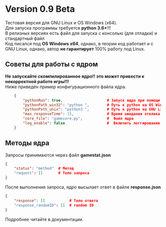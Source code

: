 # Version 0.9 Beta
Тестовая версия для GNU Linux и OS Windows (x64).<br/>
Для запуска программы требуется **python 3.6+**!!!<br/>
В релизных версиях есть файл для запуска с консолью (для отладки) и стандартный файл<br/>
Код писался под **OS Windows x64**, однако, в теории код работает и с GNU Linux, однако, автор **не гарантирует** 100% работу под Linux.
## Советы для работы с ядром
**Не запускайте скомпилированное ядро!! это может привести к некорректной работе игры!!!**<br/>
Ниже приведён пример конфигурационного файла ядра.
```json
    {
    	"pythonRun": true,                    # Запуск ядра при помощи python
    	"pythonPath_win32": "python ",        # Путь к python на OS Windows x64
    	"pythonPath_unix": "python3 ",        # Путь к python на GNU Linux
    	"max_responseTime": 15,               # Время ожидания отклика ядра (сек)
    	"core_file": "gamecore.py",           #  Файл ядра
    	"log_enable": false                   #  Включить логгирование
    }
```
## Методы ядра
Запросы принимаются через файл **gamestat.json**
```json
{
	"status": "method"  # Метод
	"request": []       # Тело запроса
}
```
После выполнения запроса, ядро высылает ответ в файле **response.json**
```json
{
	"response": []           # Тело ответа
	"response_randomID": []  # random ID
}
```
Подробнее читайте в документации.
